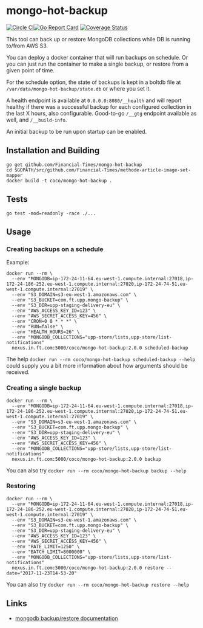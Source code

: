 # mongo-hot-backup

[![Circle CI](https://circleci.com/gh/Financial-Times/mongo-hot-backup/tree/master.png?style=shield)](https://circleci.com/gh/Financial-Times/mongo-hot-backup/tree/master)[![Go Report Card](https://goreportcard.com/badge/github.com/Financial-Times/mongo-hot-backup)](https://goreportcard.com/report/github.com/Financial-Times/mongo-hot-backup) [![Coverage Status](https://coveralls.io/repos/github/Financial-Times/mongo-hot-backup/badge.svg)](https://coveralls.io/github/Financial-Times/mongo-hot-backup)

This tool can back up or restore MongoDB collections while DB is running to/from AWS S3.

You can deploy a docker container that will run backups on schedule. Or you can just run the container to make a single backup, or restore from a given point of time.

For the schedule option, the state of backups is kept in a boltdb file at `/var/data/mongo-hot-backup/state.db` or where you set it.

A health endpoint is available at `0.0.0.0:8080/__health` and will report healthy if there was a successful backup
 for each configured collection in the last X hours, also configurable. Good-to-go `/__gtg` endpoint available as
  well, and `/__build-info`.

An initial backup to be run upon startup can be enabled.

## Installation and Building

```
go get github.com/Financial-Times/mongo-hot-backup
cd $GOPATH/src/github.com/Financial-Times/methode-article-image-set-mapper
docker build -t coco/mongo-hot-backup .
```

## Tests

````
go test -mod=readonly -race ./...
````

## Usage

### Creating backups on a schedule

Example:

```
docker run --rm \
  --env "MONGODB=ip-172-24-11-64.eu-west-1.compute.internal:27018,ip-172-24-186-252.eu-west-1.compute.internal:27020,ip-172-24-74-51.eu-west-1.compute.internal:27019" \
  --env "S3_DOMAIN=s3-eu-west-1.amazonaws.com" \
  --env "S3_BUCKET=com.ft.upp.mongo-backup" \
  --env "S3_DIR=upp-staging-delivery-eu" \
  --env "AWS_ACCESS_KEY_ID=123" \
  --env "AWS_SECRET_ACCESS_KEY=456" \
  --env "CRON=0 0 * * *" \
  --env "RUN=false" \
  --env "HEALTH_HOURS=26" \
  --env "MONGODB_COLLECTIONS="upp-store/lists,upp-store/list-notifications"
  nexus.in.ft.com:5000/coco/mongo-hot-backup:2.0.0 scheduled-backup
```

The help `docker run --rm coco/mongo-hot-backup scheduled-backup --help` could supply you a bit more information about how arguments should be received.

### Creating a single backup

```
docker run --rm \
  --env "MONGODB=ip-172-24-11-64.eu-west-1.compute.internal:27018,ip-172-24-186-252.eu-west-1.compute.internal:27020,ip-172-24-74-51.eu-west-1.compute.internal:27019" \
  --env "S3_DOMAIN=s3-eu-west-1.amazonaws.com" \
  --env "S3_BUCKET=com.ft.upp.mongo-backup" \
  --env "S3_DIR=upp-staging-delivery-eu" \
  --env "AWS_ACCESS_KEY_ID=123" \
  --env "AWS_SECRET_ACCESS_KEY=456" \
  --env "MONGODB_COLLECTIONS="upp-store/lists,upp-store/list-notifications"
  nexus.in.ft.com:5000/coco/mongo-hot-backup:2.0.0 backup
```

You can also try `docker run --rm coco/mongo-hot-backup backup --help`

### Restoring

```
docker run --rm \
  --env "MONGODB=ip-172-24-11-64.eu-west-1.compute.internal:27018,ip-172-24-186-252.eu-west-1.compute.internal:27020,ip-172-24-74-51.eu-west-1.compute.internal:27019" \
  --env "S3_DOMAIN=s3-eu-west-1.amazonaws.com" \
  --env "S3_BUCKET=com.ft.upp.mongo-backup" \
  --env "S3_DIR=upp-staging-delivery-eu" \
  --env "AWS_ACCESS_KEY_ID=123" \
  --env "AWS_SECRET_ACCESS_KEY=456" \
  --env "RATE_LIMIT=1250" \
  --env "BATCH_LIMIT=8000000" \
  --env "MONGODB_COLLECTIONS="upp-store/lists,upp-store/list-notifications"
  nexus.in.ft.com:5000/coco/mongo-hot-backup:2.0.0 restore --date="2017-11-23T14-53-20"
```

You can also try `docker run --rm coco/mongo-hot-backup restore --help`

## Links

* [mongodb backup/restore documentation](https://docs.google.com/document/d/1f3-1JHWrXy2mQrBfqs4jRuPNhO5jThKdnh8J7uyoJBU/edit#)
